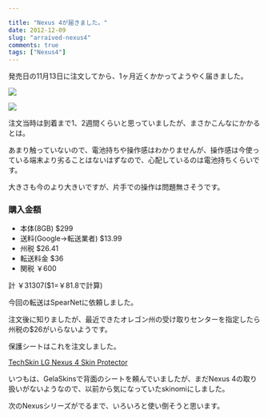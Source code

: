 ```yaml
---

title: "Nexus 4が届きました。"
date: 2012-12-09
slug: "arraived-nexus4"
comments: true
tags: ["Nexus4"]
---
```

発売日の11月13日に注文してから、1ヶ月近くかかってようやく届きました。

<!--more-->

![](http://img.f.hatena.ne.jp/images/fotolife/m/mursts/20121209/20121209000107.jpg)

![](http://cdn-ak.f.st-hatena.com/images/fotolife/m/mursts/20121209/20121209000133.jpg)

注文当時は到着まで1、2週間くらいと思っていましたが、まさかこんなにかかるとは。

あまり触っていないので、電池持ちや操作感はわかりませんが、操作感は今使っている端末より劣ることはないはずなので、心配しているのは電池持ちくらいです。

大きさも今のより大きいですが、片手での操作は問題無さそうです。

### 購入金額
+ 本体(8GB) $299
+ 送料(Google→転送業者) $13.99
+ 州税 $26.41
+ 転送料金 $36
+ 関税 ￥600

計 ￥31307($1=￥81.8で計算)

今回の転送はSpearNetに依頼しました。

注文後に知りましたが、最近できたオレゴン州の受け取りセンターを指定したら州税の$26がいらないようです。

保護シートはこれを注文しました。

[TechSkin LG Nexus 4 Skin Protector](http://www.skinomi.com/sk12039-lg-nexus-4-skin-protector.html)

いつもは、GelaSkinsで背面のシートを頼んでいましたが、まだNexus 4の取り扱いがないようなので、以前から気になっていたskinomiにしました。

次のNexusシリーズがでるまで、いろいろと使い倒そうと思います。

